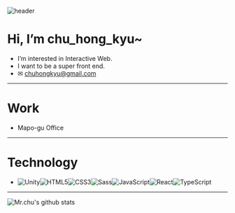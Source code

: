 ![header](https://capsule-render.vercel.app/api?type=waving&height=200&text=Welcome&nbsp;to&nbsp;My&nbsp;Page!&fontAlign=55&fontAlignY=35&color=gradient)
# Hi, I’m chu_hong_kyu~
- I’m interested in Interactive Web.
- I want to be a super front end.
- ✉ chuhongkyu@gmail.com
--------------
# Work
- Mapo-gu Office
--------------
# Technology
- <img alt="Unity" src="https://img.shields.io/badge/Unity-5f5a5f?style=flat-square&logo=Unity&logoColor=white"/><img alt="HTML5" src="https://img.shields.io/badge/HTML5-E34F26?style=flat-square&logo=HTML5&logoColor=white"/><img alt="CSS3" src="https://img.shields.io/badge/CSS3-1572B6?style=flat-square&logo=CSS3&logoColor=white"/><img alt="Sass" src="https://img.shields.io/badge/Sass-CC6699?style=flat-square&logo=Sass&logoColor=white"/><img alt="JavaScript" src="https://img.shields.io/badge/JavaScript-F7DF1E?style=flat-square&logo=JavaScript&logoColor=white"/><img alt="React" src="https://img.shields.io/badge/React-61DAFB?style=flat-square&logo=React&logoColor=white"/><img alt="TypeScript" src="https://img.shields.io/badge/TypeScript-3178C6?style=flat-square&logo=TypeScript&logoColor=white"/>
--------------
![Mr.chu's github stats](https://github-readme-stats.vercel.app/api?username=chuhongkyu&show_icons=true&theme=maroongold)


